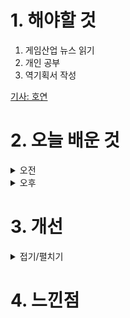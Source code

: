 
# 1. 해야할 것

1. 게임산업 뉴스 읽기 
2. 개인 공부  
3. 역기획서 작성

[기사: 호연](https://www.gamemeca.com/view.php?gid=1752406)

# 2. 오늘 배운 것

<details>
<summary>오전</summary>

## 오늘의 뉴스
### 호연
![image](https://github.com/user-attachments/assets/709c3ab4-c227-4e94-b74f-8f9723c7dbab)

나는 호연이 커뮤니티에서 조롱받을 정도인줄은 몰랐다.\
컨셉이나 티저 영상을 보면서 NC가 새로운 스타일을 도전한다는 느낌을 받았고 재미있어 보였다.

하지만 커뮤니티를 돌아다니면서 조롱을 받고 있기에 이정도로 욕을 먹을 일인가? 라는 생각을 많이 했다.

뭐 이전 행보가 있어서 그럴 수 있다고 하지만 일단 나와봐야 알 수 있는 일이기에 여전히 기대하고 보고 있다.


</details>


<details>
<summary>오후</summary>


</details>




# 3. 개선


<details>
<summary>접기/펼치기</summary>


</details>



# 4. 느낀점


